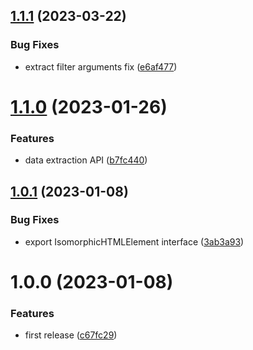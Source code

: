 ## [1.1.1](https://github.com/KiraLT/isomorphic-htmlparser/compare/v1.1.0...v1.1.1) (2023-03-22)

### Bug Fixes

-   extract filter arguments fix ([e6af477](https://github.com/KiraLT/isomorphic-htmlparser/commit/e6af4770d20219c126e0699d469b4552d523eaff))

# [1.1.0](https://github.com/KiraLT/isomorphic-htmlparser/compare/v1.0.1...v1.1.0) (2023-01-26)

### Features

-   data extraction API ([b7fc440](https://github.com/KiraLT/isomorphic-htmlparser/commit/b7fc4407f1aa77ecf8a8e80c325091e80b90728b))

## [1.0.1](https://github.com/KiraLT/isomorphic-htmlparser/compare/v1.0.0...v1.0.1) (2023-01-08)

### Bug Fixes

-   export IsomorphicHTMLElement interface ([3ab3a93](https://github.com/KiraLT/isomorphic-htmlparser/commit/3ab3a93df92173233b6f3ccde7e7d474ab8e62e8))

# 1.0.0 (2023-01-08)

### Features

-   first release ([c67fc29](https://github.com/KiraLT/isomorphic-htmlparser/commit/c67fc29b3765e4ff7b85dc2749ef136795ad34bc))
